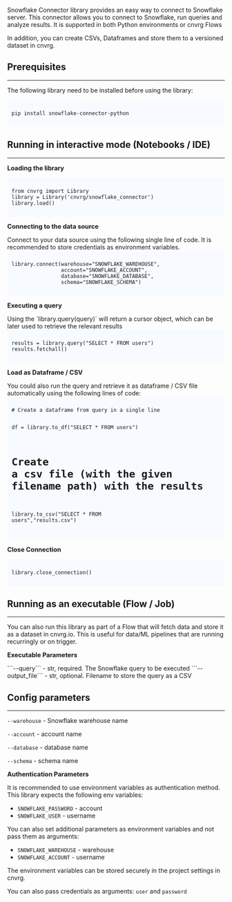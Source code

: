Snowflake Connector library provides an easy way to connect to Snowflake server. 
This connector allows you to connect to Snowflake, run queries and analyze results. It is supported in both Python environments or cnvrg Flows

In addition, you can create CSVs, Dataframes and store them to a versioned dataset in cnvrg. 

## Prerequisites
---
The following library need to be installed before using the library:

<div style="background:#f7fbff; font-size:14px; padding:10px 10px 10px 10px;"><pre><code class='python'>pip install snowflake-connector-python</code></pre></div>


## Running in interactive mode (Notebooks / IDE)
---
<div style='font-size:0.9rem; font-weight:bold;'>Loading the library</div>
<p></p>
<div style="background:#f7fbff; font-size:14px; padding:10px 10px 10px 10px;"><pre><code class='python'>from cnvrg import Library
library = Library('cnvrg/snowflake_connector')
library.load()</code></pre></div>
<p></p>
<div style='font-size:0.9rem; font-weight:bold;'>Connecting to the data source</div>
<p></p>
Connect to your data source using the following single line of code. It is recommended to store 
credentials as environment variables.

<div style="background:#f7fbff; font-size:14px; padding:10px 10px 10px 10px;">
<pre><code class='python'>library.connect(warehouse="SNOWFLAKE_WAREHOUSE",
                account="SNOWFLAKE_ACCOUNT",
                database="SNOWFLAKE_DATABASE",
                schema="SNOWFLAKE_SCHEMA")</code></pre></div>
<p></p>
<div style='font-size:0.9rem; font-weight:bold;'>Executing a query</div>
<p></p>
Using the `library.query(query)` will return a cursor object, which can be later used to retrieve the relevant results

<div style="background:#f7fbff; font-size:14px; padding:10px 10px 10px 10px;">
<pre><code class='python'>results = library.query("SELECT * FROM users")
results.fetchall()</code></pre></div>
<p></p>
<div style='font-size:0.9rem; font-weight:bold;'>Load as Dataframe / CSV</div>
<p></p>
You could also run the query and retrieve it as dataframe / CSV file automatically using the following lines of code:
<div style="background:#f7fbff; font-size:14px; padding:10px 10px 10px 10px;">
<pre><code class='python'># Create a dataframe from query in a single line

df = library.to_df("SELECT * FROM users")

# Create a csv file (with the given filename path) with the results

library.to_csv("SELECT * FROM users","results.csv")</code></pre></div>
<p></p>
<div style='font-size:0.9rem; font-weight:bold;'>Close Connection</div>
<p></p>
<div style="background:#f7fbff; font-size:14px; padding:10px 10px 10px 10px;">
<pre>
<code class='python'>library.close_connection()</code></pre></div>

## Running as an executable (Flow / Job)
---
You can also run this library as part of a Flow that will fetch data and store it as a 
dataset in cnvrg.io. This is useful for data/ML pipelines that are running recurringly or on trigger.

<div style='font-size:0.9rem; font-weight:bold;'>Executable Parameters</div>
<p></p>
```--query``` - str, required. The Snowflake query to be executed
```--output_file``` - str, optional. Filename to store the query as a CSV

## Config parameters
---

```--warehouse``` - Snowflake warehouse name 

```--account``` - account name

```--database``` - database name

```--schema``` - schema name


<div style='font-size:0.9rem; font-weight:bold;'>Authentication Parameters</div>
<p></p>
It is recommended to use environment variables as authentication method. This library expects the following env variables:

* `SNOWFLAKE_PASSWORD` - account
* `SNOWFLAKE_USER` - username

You can also set additional parameters as environment variables and not pass them as arguments:

* `SNOWFLAKE_WAREHOUSE` - warehouse
* `SNOWFLAKE_ACCOUNT` - username

The environment variables can be stored securely in the project settings in cnvrg. 

You can also pass credentials as arguments: `user` and `password`
